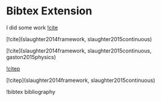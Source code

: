 # Bibtex Extension

I did some work [!cite](slaughter2014framework)


[!cite](slaughter2014framework, slaughter2015continuous)


[!cite](slaughter2014framework, slaughter2015continuous, gaston2015physics)


[!citep](slaughter2014framework)


[!citep](slaughter2014framework, slaughter2015continuous)

!bibtex bibliography
